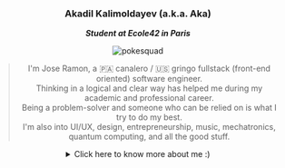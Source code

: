 <div align="center">

### Akadil Kalimoldayev (a.k.a. Aka) 

***Student at Ecole42 in Paris*** 

![pokesquad](https://user-images.githubusercontent.com/11222980/131948254-b1b2383f-8ca6-4c0a-9ceb-a18fbcc56011.gif)

> I'm Jose Ramon, a 🇵🇦 canalero / 🇺🇸 gringo fullstack (front-end oriented) software engineer.\
> Thinking in a logical and clear way has helped me during my academic and professional career.\
> Being a problem-solver and someone who can be relied on is what I try to do my best.\
> I'm also into UI/UX, design, entrepreneurship, music, mechatronics, quantum computing, and all the good stuff.

<details>
<summary>Click here to know more about me :)</summary>

<div align="left">
  
- 🔭 I’m currently working on some TypeScript projects
- 🌱 I’m currently learning Quantum Engineering
- 💬 Ask me about first generation pokemon glitches ;)

</div>
  
</details>
